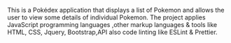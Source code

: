 This  is a Pokédex application that displays a list of Pokemon and allows the user to view some details of individual Pokemon.
The project applies JavaScript programming languages ,other markup languages & tools like HTML, CSS, Jquery, Bootstrap,API also code linting like ESLint & Prettier.
 
